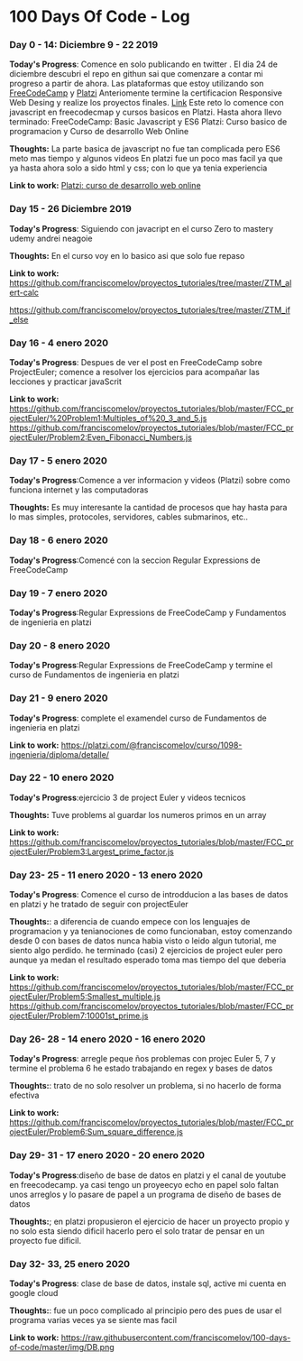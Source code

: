 # 100 Days Of Code - Log

### Day 0 - 14: Diciembre 9 - 22 2019 

**Today's Progress**: Comence en solo publicando en twitter . El dia 24 de diciembre descubri el repo en githun sai que comenzare a contar mi progreso a partir de ahora.
Las plataformas que estoy utilizando son [FreeCodeCamp](https://www.freecodecamp.org/franciscomelov) y [Platzi](https://platzi.com/@franciscomelov/) 
Anteriomente termine la certificacion Responsive Web Desing y realize los proyectos finales. [Link](https://franciscomelov.github.io/)
Este reto lo comence con javascript en freecodecmap y cursos basicos en Platzi.
Hasta ahora llevo terminado:
FreeCodeCamp: Basic Javascript y ES6
Platzi: Curso basico de programacion y Curso de desarrollo Web Online

**Thoughts:** La parte basica de javascript no fue tan complicada pero ES6 meto mas tiempo y algunos videos 
En platzi fue un poco mas facil ya que ya hasta ahora solo a sido html y css; con lo que ya tenia experiencia

**Link to work:** 
[Platzi: curso de desarrollo web online](https://github.com/franciscomelov/proyectos_tutoriales/tree/master/Platzi-desarroll_web)

### Day 15 - 26 Diciembre 2019
**Today's Progress**: Siguiendo con javacript en el curso Zero to mastery udemy andrei neagoie

**Thoughts:** En el curso voy en lo basico asi que solo fue repaso

**Link to work:** 
https://github.com/franciscomelov/proyectos_tutoriales/tree/master/ZTM_alert-calc

https://github.com/franciscomelov/proyectos_tutoriales/tree/master/ZTM_if_else


### Day 16 - 4 enero 2020
**Today's Progress**: Despues de ver el post en FreeCodeCamp sobre ProjectEuler; comence a resolver los ejercicios para acompañar las lecciones y practicar javaScrit


**Link to work:** 
https://github.com/franciscomelov/proyectos_tutoriales/blob/master/FCC_projectEuler/%20Problem1:Multiples_of%20_3_and_5.js
https://github.com/franciscomelov/proyectos_tutoriales/blob/master/FCC_projectEuler/Problem2:Even_Fibonacci_Numbers.js

### Day 17 - 5 enero 2020

**Today's Progress**:Comence a ver informacion y videos (Platzi) sobre como funciona internet y las computadoras

**Thoughts:** Es muy interesante la cantidad de procesos que hay hasta para lo mas simples, protocoles, servidores, cables submarinos, etc..

### Day 18 - 6 enero 2020
**Today's Progress**:Comencé con la seccion Regular Expressions de FreeCodeCamp

### Day 19 - 7 enero 2020
**Today's Progress**:Regular Expressions de FreeCodeCamp y Fundamentos de ingenieria en platzi

### Day 20 - 8 enero 2020
**Today's Progress**:Regular Expressions de FreeCodeCamp y termine el curso  de Fundamentos de ingenieria en platzi

### Day 21 - 9 enero 2020
**Today's Progress**: complete el examendel curso de Fundamentos de ingenieria en platzi

**Link to work:** 
https://platzi.com/@franciscomelov/curso/1098-ingenieria/diploma/detalle/

### Day 22 - 10 enero 2020
**Today's Progress**:ejercicio 3 de project Euler y videos tecnicos

**Thoughts:** Tuve problems al guardar los numeros primos en un array

**Link to work:** 
https://github.com/franciscomelov/proyectos_tutoriales/blob/master/FCC_projectEuler/Problem3:Largest_prime_factor.js

### Day 23- 25 - 11 enero 2020 - 13 enero 2020
**Today's Progress**: Comence el curso de introdducion a las bases de datos en platzi y he tratado de seguir con projectEuler

**Thoughts:**: a diferencia de cuando empece con los lenguajes de programacion y ya tenianociones de como funcionaban, estoy comenzando desde 0 con bases de datos nunca habia visto o leido algun tutorial, me siento algo perdido. he terminado (casi) 2 ejercicios de project euler pero aunque ya medan el resultado esperado toma mas tiempo del que deberia

**Link to work:** 
https://github.com/franciscomelov/proyectos_tutoriales/blob/master/FCC_projectEuler/Problem5:Smallest_multiple.js
https://github.com/franciscomelov/proyectos_tutoriales/blob/master/FCC_projectEuler/Problem7:10001st_prime.js


### Day 26- 28 - 14 enero 2020 - 16 enero 2020
**Today's Progress**: arregle peque ños problemas con projec Euler 5, 7  y termine el problema 6 he estado trabajando en regex y bases de datos

**Thoughts:**: trato de no solo resolver un problema, si no hacerlo de forma efectiva 

**Link to work:** 
https://github.com/franciscomelov/proyectos_tutoriales/blob/master/FCC_projectEuler/Problem6:Sum_square_difference.js

### Day 29- 31 - 17 enero 2020 - 20 enero 2020
**Today's Progress**:diseño de base de datos en platzi y el canal de youtube en freecodecamp. ya casi tengo un proyeecyo echo en papel solo faltan unos arreglos y lo pasare de papel a un programa de diseño de bases de datos

**Thoughts:**; en platzi propusieron el ejercicio de hacer un proyecto propio y no solo esta siendo dificil hacerlo pero el solo tratar de pensar en un proyecto fue dificil.

### Day 32- 33, 25 enero 2020 
**Today's Progress**: clase de base de datos, instale sql, active mi cuenta en google cloud

**Thoughts:**: fue un poco complicado al principio pero des pues de usar el programa varias veces ya se siente mas facil

**Link to work:** 
https://raw.githubusercontent.com/franciscomelov/100-days-of-code/master/img/DB.png
